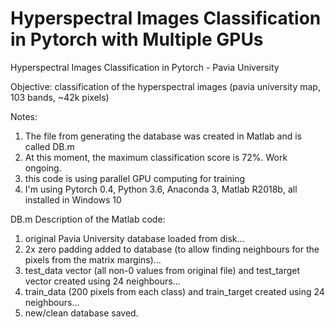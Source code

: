 # Hyperspectral Images Classification in Pytorch with Multiple GPUs
Hyperspectral Images Classification in Pytorch - Pavia University

Objective: classification of the hyperspectral images (pavia university map, 103 bands, ~42k pixels)


Notes:
1) The file from generating the database was created in Matlab and is called DB.m
2) At this moment, the maximum classification score is 72%. Work ongoing.
3) this code is using parallel GPU computing for training
4) I'm using Pytorch 0.4, Python 3.6, Anaconda 3, Matlab R2018b, all installed in Windows 10  


DB.m
Description of the Matlab code:
1. original Pavia University database loaded from disk...
2. 2x zero padding added to database (to allow finding neighbours for the pixels from the matrix margins)... 
3. test_data vector (all non-0 values from original file) and test_target vector created using 24 neighbours... 
4. train_data (200 pixels from each class) and train_target created using 24 neighbours...
5. new/clean database saved.
